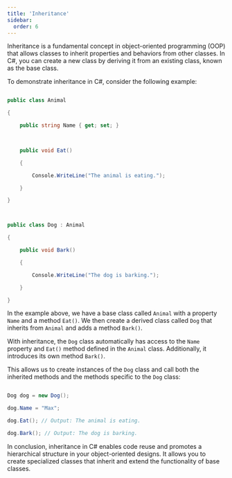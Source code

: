 ```yaml
---
title: 'Inheritance'
sidebar:
  order: 6
---
```


 

Inheritance is a fundamental concept in object-oriented programming (OOP) that allows classes to inherit properties and behaviors from other classes. In C#, you can create a new class by deriving it from an existing class, known as the base class.



To demonstrate inheritance in C#, consider the following example:



```csharp

public class Animal

{

    public string Name { get; set; }

    

    public void Eat()

    {

        Console.WriteLine("The animal is eating.");

    }

}



public class Dog : Animal

{

    public void Bark()

    {

        Console.WriteLine("The dog is barking.");

    }

}

```



In the example above, we have a base class called `Animal` with a property `Name` and a method `Eat()`. We then create a derived class called `Dog` that inherits from `Animal` and adds a method `Bark()`.



With inheritance, the `Dog` class automatically has access to the `Name` property and `Eat()` method defined in the `Animal` class. Additionally, it introduces its own method `Bark()`.



This allows us to create instances of the `Dog` class and call both the inherited methods and the methods specific to the `Dog` class:



```csharp

Dog dog = new Dog();

dog.Name = "Max";

dog.Eat(); // Output: The animal is eating.

dog.Bark(); // Output: The dog is barking.

```



In conclusion, inheritance in C# enables code reuse and promotes a hierarchical structure in your object-oriented designs. It allows you to create specialized classes that inherit and extend the functionality of base classes.
